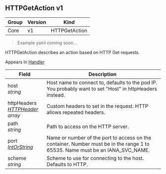 ## HTTPGetAction v1

Group        | Version     | Kind
------------ | ---------- | -----------
Core | v1 | HTTPGetAction

> Example yaml coming soon...



HTTPGetAction describes an action based on HTTP Get requests.

<aside class="notice">
Appears In  <a href="#handler-v1">Handler</a> </aside>

Field        | Description
------------ | -----------
host <br /> *string* | Host name to connect to, defaults to the pod IP. You probably want to set "Host" in httpHeaders instead.
httpHeaders <br /> *[HTTPHeader](#httpheader-v1) array* | Custom headers to set in the request. HTTP allows repeated headers.
path <br /> *string* | Path to access on the HTTP server.
port <br /> *[IntOrString](#intorstring-intstr)* | Name or number of the port to access on the container. Number must be in the range 1 to 65535. Name must be an IANA_SVC_NAME.
scheme <br /> *string* | Scheme to use for connecting to the host. Defaults to HTTP.

